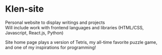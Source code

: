 # Klen-site
Personal website to display writings and projects <br>
Will include work with frontend languages and libraries (HTML/CSS, Javascript, React.js, Python)

Site home page plays a version of Tetris, my all-time favorite puzzle game, and one of my inspirations for programming!